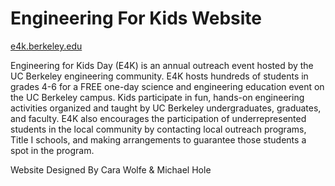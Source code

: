 # Engineering For Kids Website 
[e4k.berkeley.edu](https://e4k.berkeley.edu)

Engineering for Kids Day (E4K) is an annual outreach event hosted by the UC Berkeley engineering community. E4K hosts hundreds of students in grades 4-6 for a FREE one-day science and engineering education event on the UC Berkeley campus. Kids participate in fun, hands-on engineering activities organized and taught by UC Berkeley undergraduates, graduates, and faculty. E4K also encourages the participation of underrepresented students in the local community by contacting local outreach programs, Title I schools, and making arrangements to guarantee those students a spot in the program.



Website Designed By Cara Wolfe & Michael Hole 

